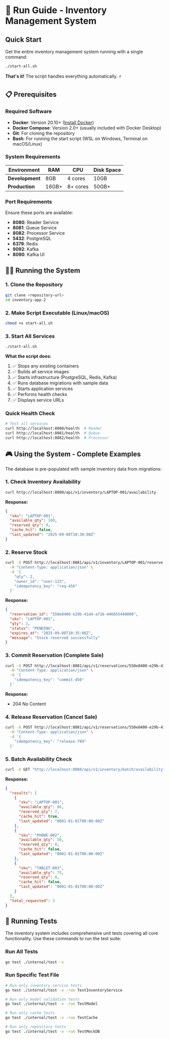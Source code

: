 # 🚀 Run Guide - Inventory Management System

## Quick Start

Get the entire inventory management system running with a single command:

```bash
./start-all.sh
```

**That's it!** The script handles everything automatically. ⚡

## 📋 Prerequisites

### **Required Software**
- **Docker**: Version 20.10+ ([Install Docker](https://docs.docker.com/get-docker/))
- **Docker Compose**: Version 2.0+ (usually included with Docker Desktop)
- **Git**: For cloning the repository
- **Bash**: For running the start script (WSL on Windows, Terminal on macOS/Linux)

### **System Requirements**

| Environment | RAM | CPU | Disk Space |
|-------------|-----|-----|------------|
| **Development** | 8GB | 4 cores | 10GB |
| **Production** | 16GB+ | 8+ cores | 50GB+ |

### **Port Requirements**

Ensure these ports are available:
- **8080**: Reader Service
- **8081**: Queue Service  
- **8082**: Processor Service
- **5432**: PostgreSQL
- **6379**: Redis
- **9092**: Kafka
- **8090**: Kafka UI

## 🏃‍♂️ Running the System

### **1. Clone the Repository**
```bash
git clone <repository-url>
cd inventory-app-2
```

### **2. Make Script Executable (Linux/macOS)**
```bash
chmod +x start-all.sh
```

### **3. Start All Services**
```bash
./start-all.sh
```

**What the script does:**
1. ✅ Stops any existing containers
2. ✅ Builds all service images
3. ✅ Starts infrastructure (PostgreSQL, Redis, Kafka)
4. ✅ Runs database migrations with sample data
5. ✅ Starts application services
6. ✅ Performs health checks
7. ✅ Displays service URLs


### **Quick Health Check**
```bash
# Test all services
curl http://localhost:8080/health  # Reader
curl http://localhost:8081/health  # Queue  
curl http://localhost:8082/health  # Processor
```

## 🎮 Using the System - Complete Examples

The database is pre-populated with sample inventory data from migrations:


### **1. Check Inventory Availability**
```bash
curl http://localhost:8080/api/v1/inventory/LAPTOP-001/availability
```

**Response:**
```json
{
  "sku": "LAPTOP-001",
  "available_qty": 100,
  "reserved_qty": 0,
  "cache_hit": false,
  "last_updated": "2025-09-08T10:30:00Z"
}
```

### **2. Reserve Stock**
```bash
curl -X POST http://localhost:8081/api/v1/inventory/LAPTOP-001/reserve \
  -H "Content-Type: application/json" \
  -d '{
    "qty": 2,
    "owner_id": "user-123", 
    "idempotency_key": "req-456"
  }'
```

**Response:**
```json
{
  "reservation_id": "550e8400-e29b-41d4-a716-446655440000",
  "sku": "LAPTOP-001",
  "qty": 2,
  "status": "PENDING",
  "expires_at": "2025-09-08T10:35:00Z",
  "message": "Stock reserved successfully"
}
```

### **3. Commit Reservation (Complete Sale)**
```bash
curl -X POST http://localhost:8081/api/v1/reservations/550e8400-e29b-41d4-a716-446655440000/commit \
  -H "Content-Type: application/json" \
  -d '{
    "idempotency_key": "commit-456"
  }'
```

**Response:**
- 204 No Content

### **4. Release Reservation (Cancel Sale)**
```bash
curl -X POST http://localhost:8081/api/v1/reservations/550e8400-e29b-41d4-a716-446655440001/release \
  -H "Content-Type: application/json" \
  -d '{
    "idempotency_key": "release-789"
  }'
```

### **5. Batch Availability Check**
```bash
curl -X GET "http://localhost:8080/api/v1/inventory/batch/availability?skus=LAPTOP-001,PHONE-002,TABLET-003"
```

**Response:**
```json
{
  "results": [
    {
      "sku": "LAPTOP-001",
      "available_qty": 86,
      "reserved_qty": 7,
      "cache_hit": true,
      "last_updated": "0001-01-01T00:00:00Z"
    },
    {
      "sku": "PHONE-002",
      "available_qty": 50,
      "reserved_qty": 0,
      "cache_hit": false,
      "last_updated": "0001-01-01T00:00:00Z"
    },
    {
      "sku": "TABLET-003",
      "available_qty": 75,
      "reserved_qty": 0,
      "cache_hit": false,
      "last_updated": "0001-01-01T00:00:00Z"
    }
  ],
  "total_requested": 3
}
```

## 🧪 Running Tests

The inventory system includes comprehensive unit tests covering all core functionality. Use these commands to run the test suite:

### **Run All Tests**
```bash
go test ./internal/test -v
```

### **Run Specific Test File**
```bash
# Run only inventory service tests
go test ./internal/test -v -run TestInventoryService

# Run only model validation tests
go test ./internal/test -v -run TestModel

# Run only cache tests
go test ./internal/test -v -run TestCache

# Run only repository tests
go test ./internal/test -v -run TestMockDB
```